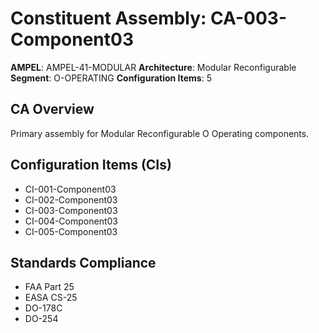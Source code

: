 # Constituent Assembly: CA-003-Component03

**AMPEL**: AMPEL-41-MODULAR
**Architecture**: Modular Reconfigurable
**Segment**: O-OPERATING
**Configuration Items**: 5

## CA Overview
Primary assembly for Modular Reconfigurable O Operating components.

## Configuration Items (CIs)
- CI-001-Component03
- CI-002-Component03
- CI-003-Component03
- CI-004-Component03
- CI-005-Component03

## Standards Compliance
- FAA Part 25
- EASA CS-25
- DO-178C
- DO-254
